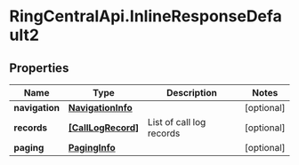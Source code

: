 # RingCentralApi.InlineResponseDefault2

## Properties
Name | Type | Description | Notes
------------ | ------------- | ------------- | -------------
**navigation** | [**NavigationInfo**](NavigationInfo.md) |  | [optional] 
**records** | [**[CallLogRecord]**](CallLogRecord.md) | List of call log records | [optional] 
**paging** | [**PagingInfo**](PagingInfo.md) |  | [optional] 


